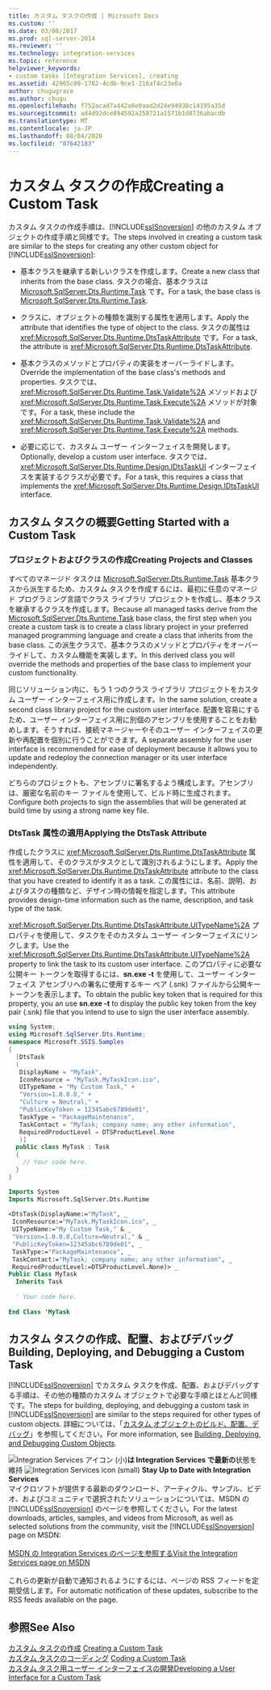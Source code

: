 ```yaml
---
title: カスタム タスクの作成 | Microsoft Docs
ms.custom: ''
ms.date: 03/08/2017
ms.prod: sql-server-2014
ms.reviewer: ''
ms.technology: integration-services
ms.topic: reference
helpviewer_keywords:
- custom tasks [Integration Services], creating
ms.assetid: 42965c09-1782-4cdb-9ce1-216af4c23e0a
author: chugugrace
ms.author: chugu
ms.openlocfilehash: f752acad7a442a8e0aad2d24e94938c14195a35d
ms.sourcegitcommit: ad4d92dce894592a259721a1571b1d8736abacdb
ms.translationtype: MT
ms.contentlocale: ja-JP
ms.lasthandoff: 08/04/2020
ms.locfileid: "87642183"
---
```

# <a name="creating-a-custom-task"></a><span data-ttu-id="21e22-102">カスタム タスクの作成</span><span class="sxs-lookup"><span data-stu-id="21e22-102">Creating a Custom Task</span></span>
  <span data-ttu-id="21e22-103">カスタム タスクの作成手順は、[!INCLUDE[ssISnoversion](../../../includes/ssisnoversion-md.md)] の他のカスタム オブジェクトの作成手順と同様です。</span><span class="sxs-lookup"><span data-stu-id="21e22-103">The steps involved in creating a custom task are similar to the steps for creating any other custom object for [!INCLUDE[ssISnoversion](../../../includes/ssisnoversion-md.md)]:</span></span>  
  
-   <span data-ttu-id="21e22-104">基本クラスを継承する新しいクラスを作成します。</span><span class="sxs-lookup"><span data-stu-id="21e22-104">Create a new class that inherits from the base class.</span></span> <span data-ttu-id="21e22-105">タスクの場合、基本クラスは [Microsoft.SqlServer.Dts.Runtime.Task](/dotnet/api/microsoft.sqlserver.dts.runtime.task) です。</span><span class="sxs-lookup"><span data-stu-id="21e22-105">For a task, the base class is [Microsoft.SqlServer.Dts.Runtime.Task](/dotnet/api/microsoft.sqlserver.dts.runtime.task).</span></span>  
  
-   <span data-ttu-id="21e22-106">クラスに、オブジェクトの種類を識別する属性を適用します。</span><span class="sxs-lookup"><span data-stu-id="21e22-106">Apply the attribute that identifies the type of object to the class.</span></span> <span data-ttu-id="21e22-107">タスクの属性は <xref:Microsoft.SqlServer.Dts.Runtime.DtsTaskAttribute> です。</span><span class="sxs-lookup"><span data-stu-id="21e22-107">For a task, the attribute is <xref:Microsoft.SqlServer.Dts.Runtime.DtsTaskAttribute>.</span></span>  
  
-   <span data-ttu-id="21e22-108">基本クラスのメソッドとプロパティの実装をオーバーライドします。</span><span class="sxs-lookup"><span data-stu-id="21e22-108">Override the implementation of the base class's methods and properties.</span></span> <span data-ttu-id="21e22-109">タスクでは、<xref:Microsoft.SqlServer.Dts.Runtime.Task.Validate%2A> メソッドおよび <xref:Microsoft.SqlServer.Dts.Runtime.Task.Execute%2A> メソッドが対象です。</span><span class="sxs-lookup"><span data-stu-id="21e22-109">For a task, these include the <xref:Microsoft.SqlServer.Dts.Runtime.Task.Validate%2A> and <xref:Microsoft.SqlServer.Dts.Runtime.Task.Execute%2A> methods.</span></span>  
  
-   <span data-ttu-id="21e22-110">必要に応じて、カスタム ユーザー インターフェイスを開発します。</span><span class="sxs-lookup"><span data-stu-id="21e22-110">Optionally, develop a custom user interface.</span></span> <span data-ttu-id="21e22-111">タスクでは、<xref:Microsoft.SqlServer.Dts.Runtime.Design.IDtsTaskUI> インターフェイスを実装するクラスが必要です。</span><span class="sxs-lookup"><span data-stu-id="21e22-111">For a task, this requires a class that implements the <xref:Microsoft.SqlServer.Dts.Runtime.Design.IDtsTaskUI> interface.</span></span>  
  
## <a name="getting-started-with-a-custom-task"></a><span data-ttu-id="21e22-112">カスタム タスクの概要</span><span class="sxs-lookup"><span data-stu-id="21e22-112">Getting Started with a Custom Task</span></span>  
  
### <a name="creating-projects-and-classes"></a><span data-ttu-id="21e22-113">プロジェクトおよびクラスの作成</span><span class="sxs-lookup"><span data-stu-id="21e22-113">Creating Projects and Classes</span></span>  
 <span data-ttu-id="21e22-114">すべてのマネージド タスクは [Microsoft.SqlServer.Dts.Runtime.Task](/dotnet/api/microsoft.sqlserver.dts.runtime.task) 基本クラスから派生するため、カスタム タスクを作成するには、最初に任意のマネージド プログラミング言語でクラス ライブラリ プロジェクトを作成し、基本クラスを継承するクラスを作成します。</span><span class="sxs-lookup"><span data-stu-id="21e22-114">Because all managed tasks derive from the [Microsoft.SqlServer.Dts.Runtime.Task](/dotnet/api/microsoft.sqlserver.dts.runtime.task) base class, the first step when you create a custom task is to create a class library project in your preferred managed programming language and create a class that inherits from the base class.</span></span> <span data-ttu-id="21e22-115">この派生クラスで、基本クラスのメソッドとプロパティをオーバーライドして、カスタム機能を実装します。</span><span class="sxs-lookup"><span data-stu-id="21e22-115">In this derived class you will override the methods and properties of the base class to implement your custom functionality.</span></span>  
  
 <span data-ttu-id="21e22-116">同じソリューション内に、もう 1 つのクラス ライブラリ プロジェクトをカスタム ユーザー インターフェイス用に作成します。</span><span class="sxs-lookup"><span data-stu-id="21e22-116">In the same solution, create a second class library project for the custom user interface.</span></span> <span data-ttu-id="21e22-117">配置を容易にするため、ユーザー インターフェイス用に別個のアセンブリを使用することをお勧めします。そうすれば、接続マネージャーやそのユーザー インターフェイスの更新や再配置を個別に行うことができます。</span><span class="sxs-lookup"><span data-stu-id="21e22-117">A separate assembly for the user interface is recommended for ease of deployment because it allows you to update and redeploy the connection manager or its user interface independently.</span></span>  
  
 <span data-ttu-id="21e22-118">どちらのプロジェクトも、アセンブリに署名するよう構成します。アセンブリは、厳密な名前のキー ファイルを使用して、ビルド時に生成されます。</span><span class="sxs-lookup"><span data-stu-id="21e22-118">Configure both projects to sign the assemblies that will be generated at build time by using a strong name key file.</span></span>  
  
### <a name="applying-the-dtstask-attribute"></a><span data-ttu-id="21e22-119">DtsTask 属性の適用</span><span class="sxs-lookup"><span data-stu-id="21e22-119">Applying the DtsTask Attribute</span></span>  
 <span data-ttu-id="21e22-120">作成したクラスに <xref:Microsoft.SqlServer.Dts.Runtime.DtsTaskAttribute> 属性を適用して、そのクラスがタスクとして識別されるようにします。</span><span class="sxs-lookup"><span data-stu-id="21e22-120">Apply the <xref:Microsoft.SqlServer.Dts.Runtime.DtsTaskAttribute> attribute to the class that you have created to identify it as a task.</span></span> <span data-ttu-id="21e22-121">この属性には、名前、説明、およびタスクの種類など、デザイン時の情報を指定します。</span><span class="sxs-lookup"><span data-stu-id="21e22-121">This attribute provides design-time information such as the name, description, and task type of the task.</span></span>  
  
 <span data-ttu-id="21e22-122"><xref:Microsoft.SqlServer.Dts.Runtime.DtsTaskAttribute.UITypeName%2A> プロパティを使用して、タスクをそのカスタム ユーザー インターフェイスにリンクします。</span><span class="sxs-lookup"><span data-stu-id="21e22-122">Use the <xref:Microsoft.SqlServer.Dts.Runtime.DtsTaskAttribute.UITypeName%2A> property to link the task to its custom user interface.</span></span> <span data-ttu-id="21e22-123">このプロパティに必要な公開キー トークンを取得するには、**sn.exe -t** を使用して、ユーザー インターフェイス アセンブリへの署名に使用するキー ペア (.snk) ファイルから公開キー トークンを表示します。</span><span class="sxs-lookup"><span data-stu-id="21e22-123">To obtain the public key token that is required for this property, you an use **sn.exe -t** to display the public key token from the key pair (.snk) file that you intend to use to sign the user interface assembly.</span></span>  
  
```csharp  
using System;  
using Microsoft.SqlServer.Dts.Runtime;  
namespace Microsoft.SSIS.Samples  
{  
  [DtsTask  
  (  
   DisplayName = "MyTask",  
   IconResource = "MyTask.MyTaskIcon.ico",  
   UITypeName = "My Custom Task," +  
   "Version=1.0.0.0," +  
   "Culture = Neutral," +  
   "PublicKeyToken = 12345abc6789de01",  
   TaskType = "PackageMaintenance",  
   TaskContact = "MyTask; company name; any other information",  
   RequiredProductLevel = DTSProductLevel.None  
   )]  
  public class MyTask : Task  
  {  
    // Your code here.  
  }  
}  
```  
  
```vb  
Imports System  
Imports Microsoft.SqlServer.Dts.Runtime  
  
<DtsTask(DisplayName:="MyTask", _  
 IconResource:="MyTask.MyTaskIcon.ico", _  
 UITypeName:="My Custom Task," & _  
 "Version=1.0.0.0,Culture=Neutral," & _  
 "PublicKeyToken=12345abc6789de01", _  
 TaskType:="PackageMaintenance", _  
 TaskContact:="MyTask; company name; any other information", _  
 RequiredProductLevel:=DTSProductLevel.None)> _  
Public Class MyTask  
  Inherits Task  
  
  ' Your code here.  
  
End Class 'MyTask  
```  
  
## <a name="building-deploying-and-debugging-a-custom-task"></a><span data-ttu-id="21e22-124">カスタム タスクの作成、配置、およびデバッグ</span><span class="sxs-lookup"><span data-stu-id="21e22-124">Building, Deploying, and Debugging a Custom Task</span></span>  
 <span data-ttu-id="21e22-125">[!INCLUDE[ssISnoversion](../../../includes/ssisnoversion-md.md)] でカスタム タスクを作成、配置、およびデバッグする手順は、その他の種類のカスタム オブジェクトで必要な手順とほとんど同様です。</span><span class="sxs-lookup"><span data-stu-id="21e22-125">The steps for building, deploying, and debugging a custom task in [!INCLUDE[ssISnoversion](../../../includes/ssisnoversion-md.md)] are similar to the steps required for other types of custom objects.</span></span> <span data-ttu-id="21e22-126">詳細については、「[カスタム オブジェクトのビルド、配置、デバッグ](../building-deploying-and-debugging-custom-objects.md)」を参照してください。</span><span class="sxs-lookup"><span data-stu-id="21e22-126">For more information, see [Building, Deploying, and Debugging Custom Objects](../building-deploying-and-debugging-custom-objects.md).</span></span>  
  
<span data-ttu-id="21e22-127">![Integration Services アイコン (小)](../../media/dts-16.gif "Integration Services のアイコン (小)")**は Integration Services で最新の**状態を維持  </span><span class="sxs-lookup"><span data-stu-id="21e22-127">![Integration Services icon (small)](../../media/dts-16.gif "Integration Services icon (small)")  **Stay Up to Date with Integration Services**</span></span><br /> <span data-ttu-id="21e22-128">マイクロソフトが提供する最新のダウンロード、アーティクル、サンプル、ビデオ、およびコミュニティで選択されたソリューションについては、MSDN の [!INCLUDE[ssISnoversion](../../../includes/ssisnoversion-md.md)] のページを参照してください。</span><span class="sxs-lookup"><span data-stu-id="21e22-128">For the latest downloads, articles, samples, and videos from Microsoft, as well as selected solutions from the community, visit the [!INCLUDE[ssISnoversion](../../../includes/ssisnoversion-md.md)] page on MSDN:</span></span><br /><br /> [<span data-ttu-id="21e22-129">MSDN の Integration Services のページを参照する</span><span class="sxs-lookup"><span data-stu-id="21e22-129">Visit the Integration Services page on MSDN</span></span>](https://go.microsoft.com/fwlink/?LinkId=136655)<br /><br /> <span data-ttu-id="21e22-130">これらの更新が自動で通知されるようにするには、ページの RSS フィードを定期受信します。</span><span class="sxs-lookup"><span data-stu-id="21e22-130">For automatic notification of these updates, subscribe to the RSS feeds available on the page.</span></span>  
  
## <a name="see-also"></a><span data-ttu-id="21e22-131">参照</span><span class="sxs-lookup"><span data-stu-id="21e22-131">See Also</span></span>  
 <span data-ttu-id="21e22-132">[カスタム タスクの作成](creating-a-custom-task.md) </span><span class="sxs-lookup"><span data-stu-id="21e22-132">[Creating a Custom Task](creating-a-custom-task.md) </span></span>  
 <span data-ttu-id="21e22-133">[カスタム タスクのコーディング](coding-a-custom-task.md) </span><span class="sxs-lookup"><span data-stu-id="21e22-133">[Coding a Custom Task](coding-a-custom-task.md) </span></span>  
 [<span data-ttu-id="21e22-134">カスタム タスク用ユーザー インターフェイスの開発</span><span class="sxs-lookup"><span data-stu-id="21e22-134">Developing a User Interface for a Custom Task</span></span>](developing-a-user-interface-for-a-custom-task.md)  
  
  
